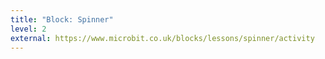 ```yaml
---
title: "Block: Spinner"
level: 2
external: https://www.microbit.co.uk/blocks/lessons/spinner/activity
---
```

